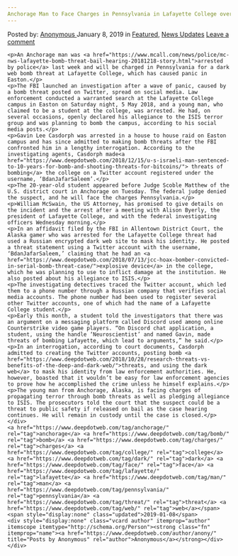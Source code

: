 ```yaml
---
Anchorage Man to Face Charges in Pennsylvania in Lafayette College over Dark Web Bomb Threat
---
```

<article class="post-listing post-27996 post type-post status-publish format-standard has-post-thumbnail hentry  tag-anchorage tag-bomb tag-charges tag-college tag-dark tag-face tag-lafayette tag-man tag-pennsylvania tag-threat tag-web">
    <div class="post-inner">
        <span>Posted by: <a href="https://www.deepdotweb.com/author/anony/" title="">Anonymous </a></span>
    <span>January 8, 2019</span>
    <span>in <a href="https://www.deepdotweb.com/category/deepdot-news/" rel="category tag">Featured</a>, <a href="https://www.deepdotweb.com/category/news-updates/" rel="category tag">News Updates</a></span>
    <span><a href="https://www.deepdotweb.com/2019/01/08/anchorage-man-to-face-charges-in-pennsylvania-in-lafayette-college-over-dark-web-bomb-threat/#respond">Leave a comment</a></span>
    </p>
    <div class="clear"></div>
    
    <p>An Anchorage man was <a href="https://www.mcall.com/news/police/mc-nws-lafayette-bomb-threat-bail-hearing-20181218-story.html">arrested by police</a> last week and will be charged in Pennsylvania for a dark web bomb threat at Lafayette College, which has caused panic in Easton.</p>
    <p>The FBI launched an investigation after a wave of panic, caused by a bomb threat posted on Twitter, spread on social media. Law enforcement conducted a warranted search at the Lafayette College campus in Easton on Saturday night, 5 May 2018, and a young man, who claimed to be a student at the college, was arrested. He had, on several occasions, openly declared his allegiance to the ISIS terror group and was planning to bomb the campus, according to his social media posts.</p>
    <p>Gavin Lee Casdorph was arrested in a house to house raid on Easton campus and has since admitted to making bomb threats after the FBI confronted him in a lengthy interrogation. According to the investigating agents, Casdorph made<a href="https://www.deepdotweb.com/2018/12/15/u-s-israeli-man-sentenced-to-10-years-for-bomb-and-shooting-threats-for-bitcoins/"> threats of bombing</a> the college on a Twitter account registered under the username, ‘BdanJafarSaleem’.</p>
    <p>The 20-year-old student appeared before Judge Scoble Matthew of the U.S. district court in Anchorage on Tuesday. The federal judge denied the suspect, and he will face the charges Pennsylvania.</p>
    <p>William McSwain, the US Attorney, has promised to give details on the incident and the arrest after a meeting with Alison Byerly, the president of Lafayette College, and with the federal investigating officers Wednesday morning.</p>
    <p>In an affidavit filed by the FBI in Allentown District Court, the Alaska gamer who was arrested for the Lafayette College threat had used a Russian encrypted dark web site to mask his identity. He posted a threat statement using a Twitter account with the username, ‘BdanJafarSaleem,’ claiming that he had an <a href="https://www.deepdotweb.com/2018/07/13/jcc-hoax-bomber-convicted-in-serial-bomb-threat-case/">explosive device</a> in the college, which he was planning to use to inflict damage at the institution. He also posted about his allegiance to ISIS.</p>
    <p>The investigating detectives traced the Twitter account, which led them to a phone number through a Russian company that verifies social media accounts. The phone number had been used to register several other Twitter accounts, one of which had the name of a Lafayette College student.</p>
    <p>Early this month, a student told the investigators that there was an argument on a messaging platform called Discord used among online Counterstrike video game players. “On Discord chat application, a student, using the handle ‘Neuroscientist’ and named Gavin, made threats of bombing Lafayette, which lead to arguments,” he said.</p>
    <p>In an interrogation, according to court documents, Casdorph admitted to creating the Twitter accounts, posting bomb <a href="https://www.deepdotweb.com/2018/10/28/research-threats-vs-benefits-of-the-deep-and-dark-web/">threats, and using the dark web</a> to mask his identity from law enforcement authorities. He, however, boasted that it wouldn’t be easy for law enforcement agencies to prove how he accomplished the crime unless he himself explains.</p>
    <p>The young man from Anchorage, Alaska, is facing charges of propagating terror through bomb threats as well as pledging allegiance to ISIS. The prosecutors told the court that the suspect could be a threat to public safety if released on bail as the case hearing continues. He will remain in custody until the case is closed.</p>
    </div>
    <a href="https://www.deepdotweb.com/tag/anchorage/" rel="tag">anchorage</a> <a href="https://www.deepdotweb.com/tag/bomb/" rel="tag">bomb</a> <a href="https://www.deepdotweb.com/tag/charges/" rel="tag">charges</a> <a href="https://www.deepdotweb.com/tag/college/" rel="tag">college</a> <a href="https://www.deepdotweb.com/tag/dark/" rel="tag">dark</a> <a href="https://www.deepdotweb.com/tag/face/" rel="tag">face</a> <a href="https://www.deepdotweb.com/tag/lafayette/" rel="tag">lafayette</a> <a href="https://www.deepdotweb.com/tag/man/" rel="tag">man</a> <a href="https://www.deepdotweb.com/tag/pennsylvania/" rel="tag">pennsylvania</a> <a href="https://www.deepdotweb.com/tag/threat/" rel="tag">threat</a> <a href="https://www.deepdotweb.com/tag/web/" rel="tag">web</a></span> <span style="display:none" class="updated">2019-01-08</span>
    <div style="display:none" class="vcard author" itemprop="author" itemscope itemtype="http://schema.org/Person"><strong class="fn" itemprop="name"><a href="https://www.deepdotweb.com/author/anony/" title="Posts by Anonymous" rel="author">Anonymous</a></strong></div>
    </div>
</article>

